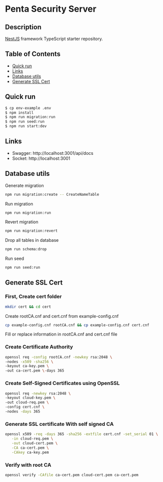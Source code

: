 # Penta Security Server 

## Description

[NestJS](https://github.com/nestjs/nest) framework TypeScript starter repository.

## Table of Contents

- [Quick run](#quick-run)
- [Links](#links)
- [Database utils](#database-utils)
- [Generate SSL Cert](#generate-ssl-cert)

## Quick run

```bash
$ cp env-example .env
$ npm install
$ npm run migration:run
$ npm run seed:run
$ npm run start:dev
```

## Links

- Swagger: http://localhost:3001/api/docs
- Socket: http://localhost:3001

## Database utils

Generate migration

```bash
npm run migration:create -- CreateNameTable
```

Run migration

```bash
npm run migration:run
```

Revert migration

```bash
npm run migration:revert
```

Drop all tables in database

```bash
npm run schema:drop
```

Run seed

```bash
npm run seed:run
```

## Generate SSL Cert
### First, Create cert folder
```bash
mkdir cert && cd cert
```

Create rootCA.cnf and cert.cnf from example-config.cnf

```bash
cp example-config.cnf rootCA.cnf && cp example-config.cnf cert.cnf
```

Fill or replace information in rootCA.cnf and cert.cnf file

### Create Certificate Authority
```bash
openssl req -config rootCA.cnf -newkey rsa:2048 \
-nodes -x509 -sha256 \
-keyout ca-key.pem \
-out ca-cert.pem \-days 365
```

### Create Self-Signed Certificates using OpenSSL
```bash
openssl req -newkey rsa:2048 \
-keyout cloud-key.pem \
-out cloud-req.pem \
-config cert.cnf \
-nodes -days 365
```

### Generate SSL certificate With self signed CA
```bash
openssl x509 -req -days 365 -sha256 -extfile cert.cnf -set_serial 01 \
   -in cloud-req.pem \
   -out cloud-cert.pem \
   -CA ca-cert.pem \
   -CAkey ca-key.pem
```

### Verify with root CA 
```bash
openssl verify -CAfile ca-cert.pem cloud-cert.pem ca-cert.pem
```
